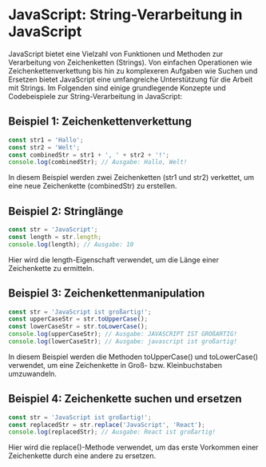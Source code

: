 # JavaScript: String-Verarbeitung in JavaScript

JavaScript bietet eine Vielzahl von Funktionen und Methoden zur Verarbeitung von Zeichenketten (Strings). Von einfachen Operationen wie Zeichenkettenverkettung bis hin zu komplexeren Aufgaben wie Suchen und Ersetzen bietet JavaScript eine umfangreiche Unterstützung für die Arbeit mit Strings. Im Folgenden sind einige grundlegende Konzepte und Codebeispiele zur String-Verarbeitung in JavaScript:

## Beispiel 1: Zeichenkettenverkettung

```javascript
const str1 = 'Hallo';
const str2 = 'Welt';
const combinedStr = str1 + ', ' + str2 + '!';
console.log(combinedStr); // Ausgabe: Hallo, Welt!
```

In diesem Beispiel werden zwei Zeichenketten (str1 und str2) verkettet, um eine neue Zeichenkette (combinedStr) zu erstellen.

## Beispiel 2: Stringlänge

```javascript
const str = 'JavaScript';
const length = str.length;
console.log(length); // Ausgabe: 10
```

Hier wird die length-Eigenschaft verwendet, um die Länge einer Zeichenkette zu ermitteln.

## Beispiel 3: Zeichenkettenmanipulation

```javascript
const str = 'JavaScript ist großartig!';
const upperCaseStr = str.toUpperCase();
const lowerCaseStr = str.toLowerCase();
console.log(upperCaseStr); // Ausgabe: JAVASCRIPT IST GROßARTIG!
console.log(lowerCaseStr); // Ausgabe: javascript ist großartig!
```

In diesem Beispiel werden die Methoden toUpperCase() und toLowerCase() verwendet, um eine Zeichenkette in Groß- bzw. Kleinbuchstaben umzuwandeln.

## Beispiel 4: Zeichenkette suchen und ersetzen

```javascript
const str = 'JavaScript ist großartig!';
const replacedStr = str.replace('JavaScript', 'React');
console.log(replacedStr); // Ausgabe: React ist großartig!
```

Hier wird die replace()-Methode verwendet, um das erste Vorkommen einer Zeichenkette durch eine andere zu ersetzen.